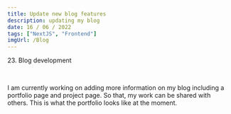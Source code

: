 ```yaml
---
title: Update new blog features
description: updating my blog
date: 16 / 06 / 2022
tags: ["NextJS", "Frontend"]
imgUrl: /Blog
---
```


<p>23. Blog development</p>

<br/>
<p> I am currently working on adding more information on my blog including a portfolio page and project page. So that, my work can be shared with others. This is what the portfolio looks like at the moment.
</p>
